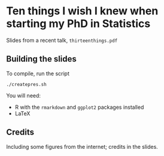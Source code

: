 # Ten things I wish I knew when starting my PhD in Statistics

Slides from a recent talk, `thirteenthings.pdf`

## Building the slides

To compile, run the script

```
./createpres.sh
```

You will need:

  - R with the `rmarkdown` and `ggplot2` packages installed
  - LaTeX


## Credits

Including some figures from the internet; credits in the slides.
